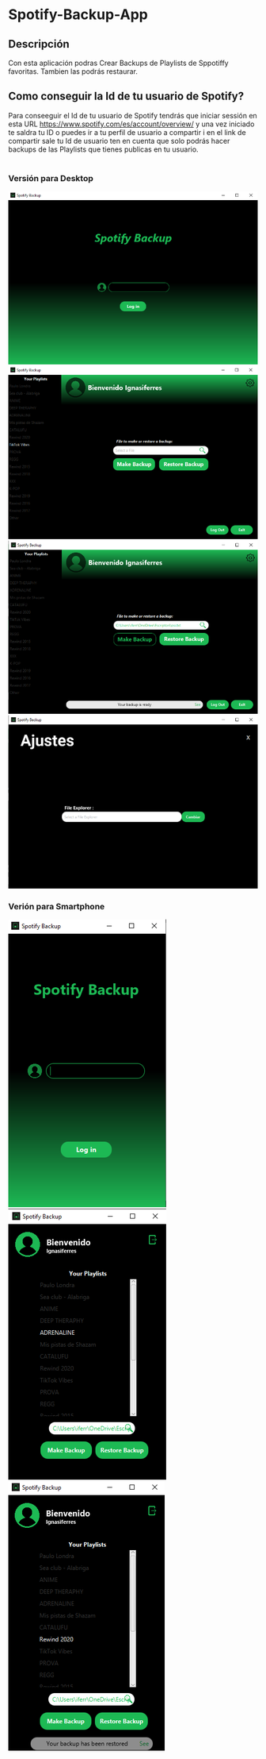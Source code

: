 # Spotify-Backup-App 
## Descripción
Con esta aplicación podras Crear Backups de Playlists de Sppotiffy favoritas. Tambien las podrás restaurar.

## Como conseguir la Id de tu usuario de Spotify?
Para conseeguir el Id de tu usuario de Spotify tendrás que iniciar sessión en esta URL https://www.spotify.com/es/account/overview/ y una vez
iniciado te saldra tu ID o puedes ir a tu perfil de usuario a compartir i en el link de compartir sale tu Id de usuario
ten en cuenta que solo podrás hacer backups de las Playlists que tienes publicas en tu usuario.
<br /><br />
### Versión para Desktop
![image](https://github.com/IGprojects/Spotify-Backup-App/blob/main/Assets/Captura1.png)
![image](https://github.com/IGprojects/Spotify-Backup-App/blob/main/Assets/Captura2.png)
![image](https://github.com/IGprojects/Spotify-Backup-App/blob/main/Assets/Captura3.png)
![image](https://github.com/IGprojects/Spotify-Backup-App/blob/main/Assets/Captura4.png)


### Verión para Smartphone
![image](https://github.com/IGprojects/Spotify-Backup-App/blob/main/Assets/Captura5.png)
![image](https://github.com/IGprojects/Spotify-Backup-App/blob/main/Assets/Captura6.png)
![image](https://github.com/IGprojects/Spotify-Backup-App/blob/main/Assets/Captura7.png)
